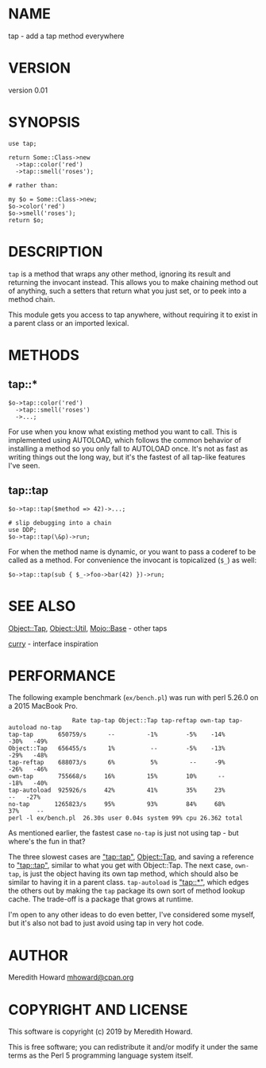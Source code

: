 # NAME

tap - add a tap method everywhere

# VERSION

version 0.01

# SYNOPSIS

    use tap;

    return Some::Class->new
      ->tap::color('red')
      ->tap::smell('roses');

    # rather than:

    my $o = Some::Class->new;
    $o->color('red')
    $o->smell('roses');
    return $o;

# DESCRIPTION

`tap` is a method that wraps any other method, ignoring its result and
returning the invocant instead.  This allows you to make chaining method out of
anything, such a setters that return what you just set, or to peek into
a method chain.

This module gets you access to tap anywhere, without requiring it to exist in
a parent class or an imported lexical.

# METHODS

## tap::\*

    $o->tap::color('red')
      ->tap::smell('roses')
      ->...;

For use when you know what existing method you want to call.  This is
implemented using AUTOLOAD, which follows the common behavior of installing
a method so you only fall to AUTOLOAD once.  It's not as fast as writing things
out the long way, but it's the fastest of all tap-like features I've seen.

## tap::tap

    $o->tap::tap($method => 42)->...;

    # slip debugging into a chain
    use DDP;
    $o->tap::tap(\&p)->run;

For when the method name is dynamic, or you want to pass a coderef to be called
as a method.  For convenience the invocant is topicalized (`$_`) as well:

    $o->tap::tap(sub { $_->foo->bar(42) })->run;

# SEE ALSO

[Object::Tap](https://metacpan.org/pod/Object::Tap), [Object::Util](https://metacpan.org/pod/Object::Util), [Mojo::Base](https://metacpan.org/pod/Mojo::Base) - other taps

[curry](https://metacpan.org/pod/curry) - interface inspiration

# PERFORMANCE

The following example benchmark (`ex/bench.pl`) was run with perl 5.26.0 on
a 2015 MacBook Pro.

                      Rate tap-tap Object::Tap tap-reftap own-tap tap-autoload no-tap
    tap-tap       650759/s      --         -1%        -5%    -14%         -30%   -49%
    Object::Tap   656455/s      1%          --        -5%    -13%         -29%   -48%
    tap-reftap    688073/s      6%          5%         --     -9%         -26%   -46%
    own-tap       755668/s     16%         15%        10%      --         -18%   -40%
    tap-autoload  925926/s     42%         41%        35%     23%           --   -27%
    no-tap       1265823/s     95%         93%        84%     68%          37%     --
    perl -l ex/bench.pl  26.30s user 0.04s system 99% cpu 26.362 total

As mentioned earlier, the fastest case `no-tap` is just not using tap - but
where's the fun in that?

The three slowest cases are ["tap::tap"](#tap-tap), [Object::Tap](https://metacpan.org/pod/Object::Tap), and saving
a reference to ["tap::tap"](#tap-tap), similar to what you get with Object::Tap.  The
next case, `own-tap`, is just the object having its own tap method, which
should also be similar to having it in a parent class.  `tap-autoload` is
["tap::\*"](#tap), which edges the others out by making the `tap` package its own
sort of method lookup cache.  The trade-off is a package that grows at runtime.

I'm open to any other ideas to do even better, I've considered some myself, but
it's also not bad to just avoid using tap in very hot code.

# AUTHOR

Meredith Howard <mhoward@cpan.org>

# COPYRIGHT AND LICENSE

This software is copyright (c) 2019 by Meredith Howard.

This is free software; you can redistribute it and/or modify it under
the same terms as the Perl 5 programming language system itself.
